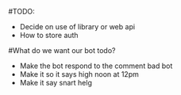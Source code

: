 #TODO: 
* Decide on use of library or web api
* How to store auth

#What do we want our bot todo?
* Make the bot respond to the comment bad bot
* Make it so it says high noon at 12pm
* Make it say snart helg
